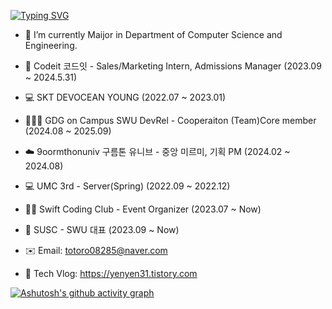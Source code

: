 [![Typing SVG](https://readme-typing-svg.demolab.com?font=Fira+Code&pause=1000&color=6C13F7&width=435&lines=YE+EUN+LEE)](https://git.io/typing-svg)


- 🔭 I’m currently Maijor in Department of Computer Science and Engineering.
- 💜 Codeit 코드잇 - Sales/Marketing Intern, Admissions Manager (2023.09 ~ 2024.5.31)
- 💻 SKT DEVOCEAN YOUNG (2022.07 ~ 2023.01)
- 👩🏻‍🎓 GDG on Campus SWU DevRel - Cooperaiton (Team)Core member (2024.08 ~ 2025.09)
- ☁️ 9oormthonuniv 구름톤 유니브 - 중앙 미르미, 기획 PM (2024.02 ~ 2024.08)
- 💻 UMC 3rd - Server(Spring) (2022.09 ~ 2022.12)
- 📱🍏 Swift Coding Club - Event Organizer (2023.07 ~ Now)
- 👥 SUSC - SWU 대표 (2023.09 ~ Now)

- ✉️ Email: totoro08285@naver.com
- 🏡 Tech Vlog: https://yenyen31.tistory.com

[![Ashutosh's github activity graph](https://github-readme-activity-graph.vercel.app/graph?username=yenyen31&theme=high-contrast)](https://github.com/ashutosh00710/github-readme-activity-graph)
